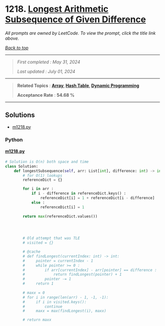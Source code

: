 # 1218. [Longest Arithmetic Subsequence of Given Difference](<https://leetcode.com/problems/longest-arithmetic-subsequence-of-given-difference>)

*All prompts are owned by LeetCode. To view the prompt, click the title link above.*

*[Back to top](<../README.md>)*

------

> *First completed : May 31, 2024*
>
> *Last updated : July 01, 2024*

------

> **Related Topics** : **[Array](<by_topic/Array.md>), [Hash Table](<by_topic/Hash Table.md>), [Dynamic Programming](<by_topic/Dynamic Programming.md>)**
>
> **Acceptance Rate** : **54.68 %**

------

## Solutions

- [m1218.py](<../my-submissions/m1218.py>)
### Python
#### [m1218.py](<../my-submissions/m1218.py>)
```Python
# Solution is O(n) both space and time
class Solution:
    def longestSubsequence(self, arr: List[int], difference: int) -> int:
        # for O(1) lookups
        referenceDict = {}

        for i in arr :
            if i - difference in referenceDict.keys() :
                referenceDict[i] = 1 + referenceDict[i - difference]
            else :
                referenceDict[i] = 1
            
        return max(referenceDict.values())
        



        # Old attempt that was TLE
        # visited = {}

        # @cache
        # def findLongest(currentIndex: int) -> int:
        #     pointer = currentIndex - 1
        #     while pointer >= 0 :
        #         if arr[currentIndex] - arr[pointer] == difference :
        #             return findLongest(pointer) + 1
        #         pointer -= 1
        #     return 1
        
        # maxx = 0
        # for i in range(len(arr) - 1, -1, -1):
        #     if i in visited.keys():
        #         continue
        #     maxx = max(findLongest(i), maxx)

        # return maxx
```

